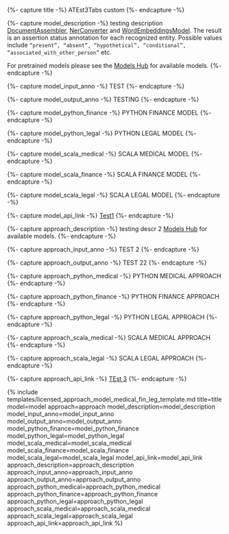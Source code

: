 {%- capture title -%}
ATEst3Tabs custom
{%- endcapture -%}




{%- capture model_description -%}
testing description
[DocumentAssembler](/docs/en/annotators#documentassembler),
[NerConverter](/docs/en/annotators#nerconverter)
and [WordEmbeddingsModel](/docs/en/annotators#wordembeddings).
The result is an assertion status annotation for each recognized entity.
Possible values include `“present”, “absent”, “hypothetical”, “conditional”, “associated_with_other_person”` etc.

For pretrained models please see the
[Models Hub](https://nlp.johnsnowlabs.com/models?task=Assertion+Status) for available models.
{%- endcapture -%}

{%- capture model_input_anno -%}
TEST
{%- endcapture -%}

{%- capture model_output_anno -%}
TESTING
{%- endcapture -%}



{%- capture model_python_finance -%}
PYTHON FINANCE MODEL
{%- endcapture -%}

{%- capture model_python_legal -%}
PYTHON LEGAL MODEL
{%- endcapture -%}


{%- capture model_scala_medical -%}
SCALA MEDICAL MODEL
{%- endcapture -%}

{%- capture model_scala_finance -%}
SCALA FINANCE MODEL
{%- endcapture -%}

{%- capture model_scala_legal -%}
SCALA LEGAL MODEL
{%- endcapture -%}





{%- capture model_api_link -%}
[Test1](https://nlp.johnsnowlabs.com/licensed/api/com/johnsnowlabs/nlp/annotators/assertion/dl/AssertionDLModel)
{%- endcapture -%}

{%- capture approach_description -%}
testing descr 2
[Models Hub](https://nlp.johnsnowlabs.com/models?task=Assertion+Status) for available models.
{%- endcapture -%}

{%- capture approach_input_anno -%}
TEST 2
{%- endcapture -%}

{%- capture approach_output_anno -%}
TEST 22
{%- endcapture -%}




{%- capture approach_python_medical -%}
PYTHON MEDICAL APPROACH
{%- endcapture -%}

{%- capture approach_python_finance -%}
PYTHON FINANCE APPROACH
{%- endcapture -%}

{%- capture approach_python_legal -%}
PYTHON LEGAL APPROACH
{%- endcapture -%}


{%- capture approach_scala_medical -%}
SCALA MEDICAL APPROACH
{%- endcapture -%}

{%- capture approach_scala_legal -%}
SCALA LEGAL APPROACH
{%- endcapture -%}





{%- capture approach_api_link -%}
[TEst 3](https://nlp.johnsnowlabs.com/licensed/api/com/johnsnowlabs/nlp/annotators/assertion/dl/AssertionDLApproach)
{%- endcapture -%}


{% include templates/licensed_approach_model_medical_fin_leg_template.md
title=title
model=model
approach=approach
model_description=model_description
model_input_anno=model_input_anno
model_output_anno=model_output_anno
model_python_finance=model_python_finance
model_python_legal=model_python_legal
model_scala_medical=model_scala_medical
model_scala_finance=model_scala_finance
model_scala_legal=model_scala_legal
model_api_link=model_api_link
approach_description=approach_description
approach_input_anno=approach_input_anno
approach_output_anno=approach_output_anno
approach_python_medical=approach_python_medical
approach_python_finance=approach_python_finance
approach_python_legal=approach_python_legal
approach_scala_medical=approach_scala_medical
approach_scala_legal=approach_scala_legal
approach_api_link=approach_api_link
%}
